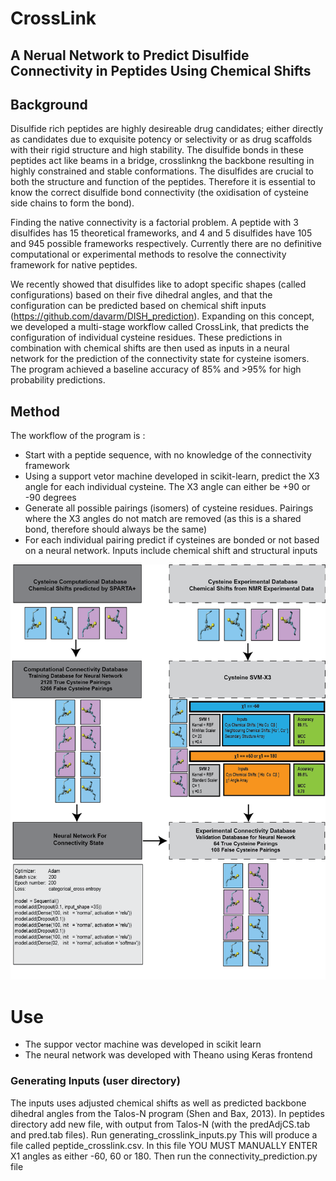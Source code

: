 # CrossLink
## A Nerual Network to Predict Disulfide Connectivity in Peptides Using Chemical Shifts
## Background
Disulfide rich peptides are highly desireable drug candidates; either directly as candidates due to exquisite potency or selectivity or as drug scaffolds with their rigid structure and high stability. The disulfide bonds in these peptides act like beams in a bridge, crosslinkng the backbone resulting in highly constrained and stable conformations. The disulfides are crucial to both the structure and function of the peptides. Therefore it is essential to know the correct disulfide bond connectivity (the oxidisation of cysteine side chains to form the bond).

Finding the native connectivity is a factorial problem. A peptide with 3 disulfides has 15 theoretical frameworks, and 4 and 5 disulfides have 105 and 945 possible frameworks respectively. Currently there are no definitive computational or experimental methods to resolve the connectivity framework for native peptides.

We recently showed that disulfides like to adopt specific shapes (called configurations) based on their five dihedral angles, and that the configuration can be predicted based on chemical shift inputs (https://github.com/davarm/DISH_prediction). Expanding on this concept, we developed a multi-stage workflow called CrossLink, that predicts the configuration of individual cysteine residues. These predictions in combination with chemical shifts are then used as inputs in a neural network for the prediction of the connectivity state for cysteine isomers. The program achieved a baseline accuracy of 85% and >95% for high probability predictions. 

## Method
The workflow of the program is :
  - Start with a peptide sequence, with no knowledge of the connectivity framework
  - Using a support vetor machine developed in scikit-learn, predict the X3 angle for each individual cysteine. The X3 angle can either be     +90 or -90 degrees
  - Generate all possible pairings (isomers) of cysteine residues. Pairings where the X3 angles do not match are removed (as this is a         shared bond, therefore should always be the same)
  - For each individual pairing predict if cysteines are bonded or not based on a neural network. Inputs include chemical shift and           structural inputs

![Alt text](./images/method.png)


# Use
- The suppor vector machine was developed in scikit learn
- The neural network was developed with Theano using Keras frontend

### Generating Inputs (user directory)
The inputs uses adjusted chemical shifts as well as predicted backbone dihedral angles from the Talos-N program (Shen and Bax, 2013). In peptides directory add new file, with output from Talos-N (with the predAdjCS.tab and pred.tab files).
Run generating_crosslink_inputs.py
This will produce a file called peptide_crosslink.csv. In this file YOU MUST MANUALLY ENTER X1 angles as either -60, 60 or 180.
Then run the connectivity_prediction.py file
